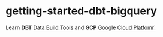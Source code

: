 # getting-started-dbt-bigquery

Learn **DBT** [Data Build Tools](https://docs.getdbt.com/) and **GCP** [Google Cloud Platfomr`](https://console.cloud.google.com/?project=dbt-learn-bq-472715-f4)